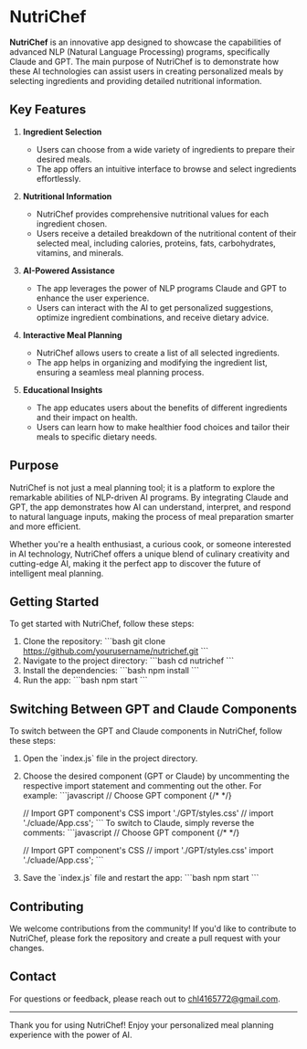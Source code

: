 
# NutriChef

**NutriChef** is an innovative app designed to showcase the capabilities of advanced NLP (Natural Language Processing) programs, specifically Claude and GPT. The main purpose of NutriChef is to demonstrate how these AI technologies can assist users in creating personalized meals by selecting ingredients and providing detailed nutritional information.

## Key Features

1. **Ingredient Selection**
   - Users can choose from a wide variety of ingredients to prepare their desired meals.
   - The app offers an intuitive interface to browse and select ingredients effortlessly.

2. **Nutritional Information**
   - NutriChef provides comprehensive nutritional values for each ingredient chosen.
   - Users receive a detailed breakdown of the nutritional content of their selected meal, including calories, proteins, fats, carbohydrates, vitamins, and minerals.

3. **AI-Powered Assistance**
   - The app leverages the power of NLP programs Claude and GPT to enhance the user experience.
   - Users can interact with the AI to get personalized suggestions, optimize ingredient combinations, and receive dietary advice.

4. **Interactive Meal Planning**
   - NutriChef allows users to create a list of all selected ingredients.
   - The app helps in organizing and modifying the ingredient list, ensuring a seamless meal planning process.

5. **Educational Insights**
   - The app educates users about the benefits of different ingredients and their impact on health.
   - Users can learn how to make healthier food choices and tailor their meals to specific dietary needs.

## Purpose

NutriChef is not just a meal planning tool; it is a platform to explore the remarkable abilities of NLP-driven AI programs. By integrating Claude and GPT, the app demonstrates how AI can understand, interpret, and respond to natural language inputs, making the process of meal preparation smarter and more efficient.

Whether you're a health enthusiast, a curious cook, or someone interested in AI technology, NutriChef offers a unique blend of culinary creativity and cutting-edge AI, making it the perfect app to discover the future of intelligent meal planning.

## Getting Started

To get started with NutriChef, follow these steps:

1. Clone the repository:
   \`\`\`bash
   git clone https://github.com/yourusername/nutrichef.git
   \`\`\`
2. Navigate to the project directory:
   \`\`\`bash
   cd nutrichef
   \`\`\`
3. Install the dependencies:
   \`\`\`bash
   npm install
   \`\`\`
4. Run the app:
   \`\`\`bash
   npm start
   \`\`\`

## Switching Between GPT and Claude Components

To switch between the GPT and Claude components in NutriChef, follow these steps:

1. Open the \`index.js\` file in the project directory.
2. Choose the desired component (GPT or Claude) by uncommenting the respective import statement and commenting out the other. For example:
   \`\`\`javascript
   // Choose GPT component
    {/* <AppClaude/> */}
    <AppGPT/>

   // Import GPT component's CSS
   import './GPT/styles.css'
   // import './cluade/App.css';
   \`\`\`
   To switch to Claude, simply reverse the comments:
   \`\`\`javascript
   // Choose GPT component
   <AppClaude/>
    {/* <AppGPT/> */}

   // Import GPT component's CSS
   //  import './GPT/styles.css'
   import './cluade/App.css';
   \`\`\`

3. Save the \`index.js\` file and restart the app:
   \`\`\`bash
   npm start
   \`\`\`

## Contributing

We welcome contributions from the community! If you'd like to contribute to NutriChef, please fork the repository and create a pull request with your changes.


## Contact

For questions or feedback, please reach out to [chl4165772@gmail.com](mailto:yourname@example.com).

---

Thank you for using NutriChef! Enjoy your personalized meal planning experience with the power of AI.
